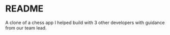 # README

A clone of a chess app I helped build with 3 other developers with guidance from our team lead. 

